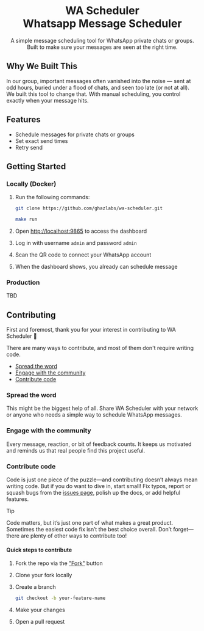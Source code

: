 <h1 align="center" style="border-bottom: none">
  <div>
    WA Scheduler
  </div>
  Whatsapp Message Scheduler<br>
</h1>

<p align="center">
A simple message scheduling tool for WhatsApp private chats or groups. Built to make sure your messages are seen at the right time.
</p>

## Why We Built This

In our group, important messages often vanished into the noise — sent at odd hours, buried under a flood of chats, and seen too late (or not at all). We built this tool to change that. With manual scheduling, you control exactly when your message hits.

## Features

- Schedule messages for private chats or groups
- Set exact send times
- Retry send

## Getting Started

### Locally (Docker)

1. Run the following commands:

    ```bash
    git clone https://github.com/ghazlabs/wa-scheduler.git

    make run
    ```

2. Open <http://localhost:9865> to access the dashboard
3. Log in with username `admin` and password `admin`
4. Scan the QR code to connect your WhatsApp account
5. When the dashboard shows, you already can schedule message

### Production

TBD

## Contributing

First and foremost, thank you for your interest in contributing to WA Scheduler 🙏

There are many ways to contribute, and most of them don't require writing code.

- [Spread the word](#spread-the-word)
- [Engage with the community](#engage-with-the-community)
- [Contribute code](#contribute-code)

### Spread the word

This might be the biggest help of all. Share WA Scheduler with your network or anyone who needs a simple way to schedule WhatsApp messages.

### Engage with the community

Every message, reaction, or bit of feedback counts. It keeps us motivated and reminds us that real people find this project useful.

### Contribute code

Code is just one piece of the puzzle—and contributing doesn’t always mean writing code. But if you do want to dive in, start small! Fix typos, report or squash bugs from the [issues page](https://github.com/ghazlabs/wa-scheduler/issues), polish up the docs, or add helpful features.

> [!TIP]
>
> Code matters, but it’s just one part of what makes a great product. Sometimes the easiest code fix isn’t the best choice overall. Don’t forget—there are plenty of other ways to contribute too!

#### Quick steps to contribute

1. Fork the repo via the ["Fork"](https://github.com/ghazlabs/wa-scheduler/fork) button
2. Clone your fork locally
3. Create a branch

    ```bash
    git checkout -b your-feature-name
    ```

4. Make your changes
5. Open a pull request
